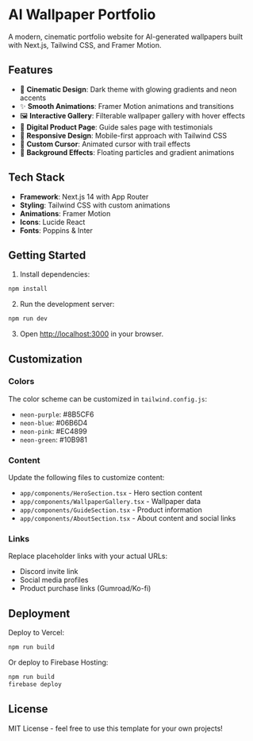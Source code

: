 # AI Wallpaper Portfolio

A modern, cinematic portfolio website for AI-generated wallpapers built with Next.js, Tailwind CSS, and Framer Motion.

## Features

- 🎨 **Cinematic Design**: Dark theme with glowing gradients and neon accents
- ✨ **Smooth Animations**: Framer Motion animations and transitions
- 🖼️ **Interactive Gallery**: Filterable wallpaper gallery with hover effects
- 🛒 **Digital Product Page**: Guide sales page with testimonials
- 📱 **Responsive Design**: Mobile-first approach with Tailwind CSS
- 🎯 **Custom Cursor**: Animated cursor with trail effects
- 🌟 **Background Effects**: Floating particles and gradient animations

## Tech Stack

- **Framework**: Next.js 14 with App Router
- **Styling**: Tailwind CSS with custom animations
- **Animations**: Framer Motion
- **Icons**: Lucide React
- **Fonts**: Poppins & Inter

## Getting Started

1. Install dependencies:
```bash
npm install
```

2. Run the development server:
```bash
npm run dev
```

3. Open [http://localhost:3000](http://localhost:3000) in your browser.

## Customization

### Colors
The color scheme can be customized in `tailwind.config.js`:
- `neon-purple`: #8B5CF6
- `neon-blue`: #06B6D4
- `neon-pink`: #EC4899
- `neon-green`: #10B981

### Content
Update the following files to customize content:
- `app/components/HeroSection.tsx` - Hero section content
- `app/components/WallpaperGallery.tsx` - Wallpaper data
- `app/components/GuideSection.tsx` - Product information
- `app/components/AboutSection.tsx` - About content and social links

### Links
Replace placeholder links with your actual URLs:
- Discord invite link
- Social media profiles
- Product purchase links (Gumroad/Ko-fi)

## Deployment

Deploy to Vercel:
```bash
npm run build
```

Or deploy to Firebase Hosting:
```bash
npm run build
firebase deploy
```

## License

MIT License - feel free to use this template for your own projects!
